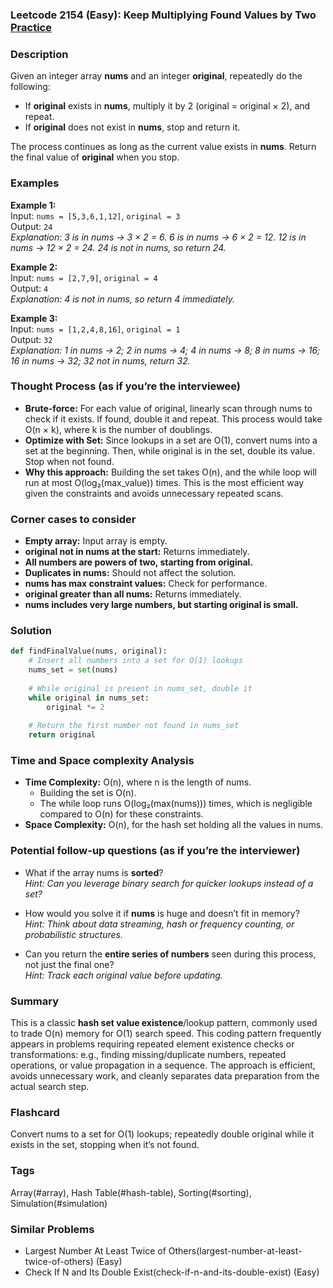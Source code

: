 ### Leetcode 2154 (Easy): Keep Multiplying Found Values by Two [Practice](https://leetcode.com/problems/keep-multiplying-found-values-by-two)

### Description  
Given an integer array **nums** and an integer **original**, repeatedly do the following:
- If **original** exists in **nums**, multiply it by 2 (original = original × 2), and repeat.
- If **original** does not exist in **nums**, stop and return it.

The process continues as long as the current value exists in **nums**. Return the final value of **original** when you stop.

### Examples  

**Example 1:**  
Input: `nums = [5,3,6,1,12]`, `original = 3`  
Output: `24`  
*Explanation: 3 is in nums → 3 × 2 = 6. 6 is in nums → 6 × 2 = 12. 12 is in nums → 12 × 2 = 24. 24 is not in nums, so return 24.*

**Example 2:**  
Input: `nums = [2,7,9]`, `original = 4`  
Output: `4`  
*Explanation: 4 is not in nums, so return 4 immediately.*

**Example 3:**  
Input: `nums = [1,2,4,8,16]`, `original = 1`  
Output: `32`  
*Explanation: 1 in nums → 2; 2 in nums → 4; 4 in nums → 8; 8 in nums → 16; 16 in nums → 32; 32 not in nums, return 32.*

### Thought Process (as if you’re the interviewee)  
- **Brute-force:** For each value of original, linearly scan through nums to check if it exists. If found, double it and repeat. This process would take O(n × k), where k is the number of doublings.
- **Optimize with Set:** Since lookups in a set are O(1), convert nums into a set at the beginning. Then, while original is in the set, double its value. Stop when not found.  
- **Why this approach:** Building the set takes O(n), and the while loop will run at most O(log₂(max_value)) times. This is the most efficient way given the constraints and avoids unnecessary repeated scans.

### Corner cases to consider  
- **Empty array:** Input array is empty.
- **original not in nums at the start:** Returns immediately.
- **All numbers are powers of two, starting from original.**
- **Duplicates in nums:** Should not affect the solution.
- **nums has max constraint values:** Check for performance.
- **original greater than all nums:** Returns immediately.
- **nums includes very large numbers, but starting original is small.**

### Solution

```python
def findFinalValue(nums, original):
    # Insert all numbers into a set for O(1) lookups
    nums_set = set(nums)
    
    # While original is present in nums_set, double it
    while original in nums_set:
        original *= 2
        
    # Return the first number not found in nums_set
    return original
```

### Time and Space complexity Analysis  

- **Time Complexity:** O(n), where n is the length of nums.  
  - Building the set is O(n).
  - The while loop runs O(log₂(max(nums))) times, which is negligible compared to O(n) for these constraints.
- **Space Complexity:** O(n), for the hash set holding all the values in nums.

### Potential follow-up questions (as if you’re the interviewer)  

- What if the array nums is **sorted**?  
  *Hint: Can you leverage binary search for quicker lookups instead of a set?*

- How would you solve it if **nums** is huge and doesn’t fit in memory?  
  *Hint: Think about data streaming, hash or frequency counting, or probabilistic structures.*

- Can you return the **entire series of numbers** seen during this process, not just the final one?  
  *Hint: Track each original value before updating.*

### Summary
This is a classic **hash set value existence**/lookup pattern, commonly used to trade O(n) memory for O(1) search speed. This coding pattern frequently appears in problems requiring repeated element existence checks or transformations: e.g., finding missing/duplicate numbers, repeated operations, or value propagation in a sequence. The approach is efficient, avoids unnecessary work, and cleanly separates data preparation from the actual search step.


### Flashcard
Convert nums to a set for O(1) lookups; repeatedly double original while it exists in the set, stopping when it’s not found.

### Tags
Array(#array), Hash Table(#hash-table), Sorting(#sorting), Simulation(#simulation)

### Similar Problems
- Largest Number At Least Twice of Others(largest-number-at-least-twice-of-others) (Easy)
- Check If N and Its Double Exist(check-if-n-and-its-double-exist) (Easy)